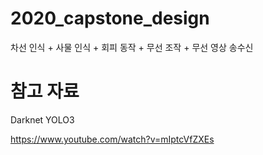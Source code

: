 # 2020_capstone_design
차선 인식 + 사물 인식 + 회피 동작 + 무선 조작 + 무선 영상 송수신

# 참고 자료
Darknet YOLO3

https://www.youtube.com/watch?v=mIptcVfZXEs

